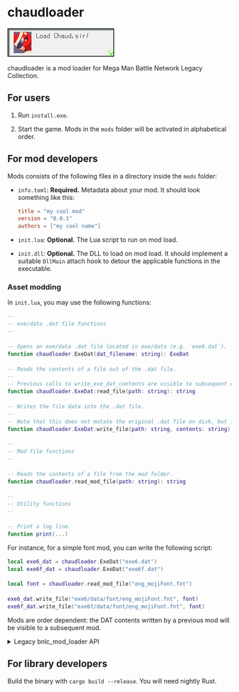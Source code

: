 # chaudloader

![](loadchaud.png)

chaudloader is a mod loader for Mega Man Battle Network Legacy Collection.

## For users

1. Run `install.exe`.

2. Start the game. Mods in the `mods` folder will be activated in alphabetical order.

## For mod developers

Mods consists of the following files in a directory inside the `mods` folder:

-   `info.toml`: **Required.** Metadata about your mod. It should look something like this:

    ```toml
    title = "my cool mod"
    version = "0.0.1"
    authors = ["my cool name"]
    ```

-   `init.lua`: **Optional.** The Lua script to run on mod load.

-   `init.dll`: **Optional.** The DLL to load on mod load. It should implement a suitable `DllMain` attach hook to detour the applicable functions in the executable.

### Asset modding

In `init.lua`, you may use the following functions:

```lua
--
-- exe/data .dat file functions
--

-- Opens an exe/data .dat file located in exe/data (e.g. `exe6.dat`).
function chaudloader.ExeDat(dat_filename: string): ExeDat

-- Reads the contents of a file out of the .dat file.
--
-- Previous calls to write_exe_dat_contents are visible to subsequent calls to read_exe_dat_contents.
function chaudloader.ExeDat:read_file(path: string): string

-- Writes the file data into the .dat file.
--
-- Note that this does not mutate the original .dat file on disk, but for all intents and purposes to both the game and the mod loader it does.
function chaudloader.ExeDat:write_file(path: string, contents: string): string

--
-- Mod file functions
--

-- Reads the contents of a file from the mod folder.
function chaudloader.read_mod_file(path: string): string

--
-- Utility functions
--

-- Print a log line.
function print(...)
```

For instance, for a simple font mod, you can write the following script:

```lua
local exe6_dat = chaudloader.ExeDat("exe6.dat")
local exe6f_dat = chaudloader.ExeDat("exe6f.dat")

local font = chaudloader.read_mod_file("eng_mojiFont.fnt")

exe6_dat.write_file("exe6/data/font/eng_mojiFont.fnt", font)
exe6f_dat.write_file("exe6f/data/font/eng_mojiFont.fnt", font)
```

Mods are order dependent: the DAT contents written by a previous mod will be visible to a subsequent mod.

<details>
<summary>Legacy bnlc_mod_loader API</summary>

```lua
-- Reads the contents of a file out of a .dat file located in exe/data (e.g. `exe6.dat`).
--
-- Previous calls to write_exe_dat_contents are visible to subsequent calls to read_exe_dat_contents.
function bnlc_mod_loader.read_exe_dat_contents(dat_filename: string, path: string): string

-- Writes the given data into a zip .dat file located in exe/data.
--
-- Note that this does not mutate the original .dat file on disk, but for all intents and purposes to both the game and the mod loader it does.
function bnlc_mod_loader.write_exe_dat_contents(dat_filename: string, path: string, contents: string)

-- Reads the contents of a file from the mod folder.
function bnlc_mod_loader.read_mod_contents(path: string): string
```

</details>

## For library developers

Build the binary with `cargo build --release`. You will need nightly Rust.
